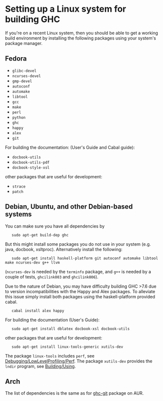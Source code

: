 # Setting up a Linux system for building GHC


If you're on a recent Linux system, then you should be able to get a working build environment by installing the following packages using your system's package manager.

## Fedora

- `glibc-devel`
- `ncurses-devel`
- `gmp-devel`
- `autoconf`
- `automake`
- `libtool`
- `gcc`
- `make`
- `perl`
- `python`
- `ghc`
- `happy`
- `alex`
- `git`


For building the documentation: (User's Guide and Cabal guide):

- `docbook-utils`
- `docbook-utils-pdf`
- `docbook-style-xsl`


other packages that are useful for development:

- `strace`
- `patch`

## Debian, Ubuntu, and other Debian-based systems


You can make sure you have all dependencies by

```wiki
   sudo apt-get build-dep ghc
```


But this might install some packages you do not use in your system (e.g. java, docbook, xsltproc).  Alternatively install the following:

```wiki
   sudo apt-get install haskell-platform git autoconf automake libtool make ncurses-dev g++ llvm
```


(`ncurses-dev` is needed by the `terminfo` package, and `g++` is needed by a couple of tests, `ghcilink003` and `ghcilink006`).


Due to the nature of Debian, you may have difficulty building GHC \>7.6 due to version incompatibilities with the Happy and Alex packages.  To alleviate this issue simply install both packages using the haskell-platform provided cabal.

```wiki
   cabal install alex happy
```


For building the documentation (User's Guide):

```wiki
   sudo apt-get install dblatex docbook-xsl docbook-utils
```


other packages that are useful for development:

```wiki
   sudo apt-get install linux-tools-generic xutils-dev
```


The package `linux-tools` includes `perf`, see [Debugging/LowLevelProfiling/Perf](debugging/low-level-profiling/perf). The package `xutils-dev` provides the `lndir` program, see [Building/Using](building/using).

## Arch


The list of dependencies is the same as for [ ghc-git](https://aur.archlinux.org/packages/ghc-git/) package on AUR.
